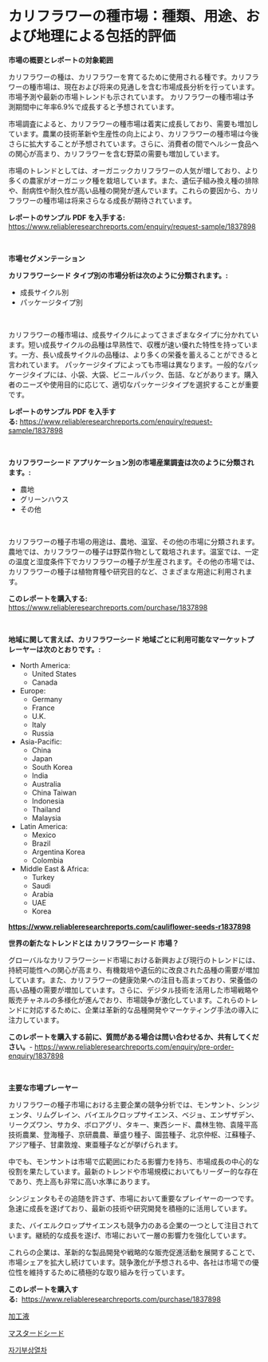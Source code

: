 <p><h1>カリフラワーの種市場：種類、用途、および地理による包括的評価</h1></p><p><strong>市場の概要とレポートの対象範囲</strong></p>
<p><p>カリフラワーの種は、カリフラワーを育てるために使用される種です。カリフラワーの種市場は、現在および将来の見通しを含む市場成長分析を行っています。市場予測や最新の市場トレンドも示されています。 カリフラワーの種市場は予測期間中に年率6.9%で成長すると予想されています。</p><p>市場調査によると、カリフラワーの種市場は着実に成長しており、需要も増加しています。農業の技術革新や生産性の向上により、カリフラワーの種市場は今後さらに拡大することが予想されています。さらに、消費者の間でヘルシー食品への関心が高まり、カリフラワーを含む野菜の需要も増加しています。</p><p>市場のトレンドとしては、オーガニックカリフラワーの人気が増しており、より多くの農家がオーガニック種を栽培しています。また、遺伝子組み換え種の排除や、耐病性や耐久性が高い品種の開発が進んでいます。これらの要因から、カリフラワーの種市場は将来さらなる成長が期待されています。</p></p>
<p><strong>レポートのサンプル PDF を入手する:</strong> <a href="https://www.reliableresearchreports.com/enquiry/request-sample/1837898">https://www.reliableresearchreports.com/enquiry/request-sample/1837898</a></p>
<p>&nbsp;</p>
<p><strong>市場セグメンテーション</strong></p>
<p><strong>カリフラワーシード タイプ別の市場分析は次のように分類されます。:</strong></p>
<p><ul><li>成長サイクル別</li><li>パッケージタイプ別</li></ul></p>
<p>&nbsp;</p>
<p><p>カリフラワーの種市場は、成長サイクルによってさまざまなタイプに分かれています。短い成長サイクルの品種は早熟性で、収穫が速い優れた特性を持っています。一方、長い成長サイクルの品種は、より多くの栄養を蓄えることができると言われています。 パッケージタイプによっても市場は異なります。一般的なパッケージタイプには、小袋、大袋、ビニールパック、缶詰、などがあります。購入者のニーズや使用目的に応じて、適切なパッケージタイプを選択することが重要です。</p></p>
<p><strong>レポートのサンプル PDF を入手する:</strong>&nbsp;<a href="https://www.reliableresearchreports.com/enquiry/request-sample/1837898">https://www.reliableresearchreports.com/enquiry/request-sample/1837898</a></p>
<p>&nbsp;</p>
<p><strong> カリフラワーシード アプリケーション別の市場産業調査は次のように分類されます。:</strong></p>
<p><ul><li>農地</li><li>グリーンハウス</li><li>その他</li></ul></p>
<p>&nbsp;</p>
<p><p>カリフラワーの種子市場の用途は、農地、温室、その他の市場に分類されます。農地では、カリフラワーの種子は野菜作物として栽培されます。温室では、一定の温度と湿度条件下でカリフラワーの種子が生産されます。その他の市場では、カリフラワーの種子は植物育種や研究目的など、さまざまな用途に利用されます。</p></p>
<p><strong>このレポートを購入する:</strong>&nbsp; <a href="https://www.reliableresearchreports.com/purchase/1837898">https://www.reliableresearchreports.com/purchase/1837898</a></p>
<p>&nbsp;</p>
<p><strong>地域に関して言えば、カリフラワーシード 地域ごとに利用可能なマーケットプレーヤーは次のとおりです。:</strong></p>
<p><ul>
    <li>
        North America:
        <ul>
            <li>United States</li>
            <li>Canada</li>
        </ul>
    </li>
    <li>
        Europe:
        <ul>
            <li>Germany</li>
            <li>France</li>
            <li>U.K.</li>
            <li>Italy</li>
            <li>Russia</li>
        </ul>
    </li>
    <li>
        Asia-Pacific:
        <ul>
            <li>China</li>
            <li>Japan</li>
            <li>South Korea</li>
            <li>India</li>
            <li>Australia</li>
            <li>China Taiwan</li>
            <li>Indonesia</li>
            <li>Thailand</li>
            <li>Malaysia</li>
        </ul>
    </li>
    <li>
        Latin America:
        <ul>
            <li>Mexico</li>
            <li>Brazil</li>
            <li>Argentina Korea</li>
            <li>Colombia</li>
        </ul>
    </li>
    <li>
        Middle East & Africa:
        <ul>
            <li>Turkey</li>
            <li>Saudi</li>
            <li>Arabia</li>
            <li>UAE</li>
            <li>Korea</li>
        </ul>
    </li>
    </ul></p>
<p><strong><a href="https://www.reliableresearchreports.com/cauliflower-seeds-r1837898">https://www.reliableresearchreports.com/cauliflower-seeds-r1837898</a></strong>&nbsp;</p>
<p><strong>世界の新たなトレンドとは カリフラワーシード 市場？</strong></p>
<p><p>グローバルなカリフラワーシード市場における新興および現行のトレンドには、持続可能性への関心が高まり、有機栽培や遺伝的に改良された品種の需要が増加しています。また、カリフラワーの健康効果への注目も高まっており、栄養価の高い品種の需要が増加しています。さらに、デジタル技術を活用した市場戦略や販売チャネルの多様化が進んでおり、市場競争が激化しています。これらのトレンドに対応するために、企業は革新的な品種開発やマーケティング手法の導入に注力しています。</p></p>
<p><strong>このレポートを購入する前に、質問がある場合は問い合わせるか、共有してください。</strong>- <a href="https://www.reliableresearchreports.com/enquiry/pre-order-enquiry/1837898">https://www.reliableresearchreports.com/enquiry/pre-order-enquiry/1837898</a></p>
<p>&nbsp;</p>
<p><strong>主要な市場プレーヤー</strong></p>
<p><p>カリフラワーの種子市場における主要企業の競争分析では、モンサント、シンジェンタ、リムグレイン、バイエルクロップサイエンス、ベジョ、エンザザデン、リークズワン、サカタ、ボロアグリ、タキー、東西シード、農林生物、袁隆平高技術農業、登海種子、京研農農、華盛り種子、園芸種子、北京仲枢、江蘇種子、アジア種子、甘粛敦煌、東亜種子などが挙げられます。</p><p>中でも、モンサントは市場で広範囲にわたる影響力を持ち、市場成長の中心的な役割を果たしています。最新のトレンドや市場規模においてもリーダー的な存在であり、売上高も非常に高い水準にあります。</p><p>シンジェンタもその追随を許さず、市場において重要なプレイヤーの一つです。急速に成長を遂げており、最新の技術や研究開発を積極的に活用しています。</p><p>また、バイエルクロップサイエンスも競争力のある企業の一つとして注目されています。継続的な成長を遂げ、市場において一層の影響力を強化しています。</p><p>これらの企業は、革新的な製品開発や戦略的な販売促進活動を展開することで、市場シェアを拡大し続けています。競争激化が予想される中、各社は市場での優位性を維持するために積極的な取り組みを行っています。</p></p>
<p><strong>このレポートを購入する:</strong>&nbsp;&nbsp;<a href="https://www.reliableresearchreports.com/purchase/1837898">https://www.reliableresearchreports.com/purchase/1837898</a></p>
<p><p><a href="https://github.com/Calvi3ynJerde867/Market-Research-Report-List-1/blob/main/966413221196.md">加工液</a></p><p><a href="https://github.com/JacksonWiza1924/Market-Research-Report-List-1/blob/main/585971221197.md">マスタードシード</a></p><p><a href="https://github.com/RichardLueilwitz787/Market-Research-Report-List-1/blob/main/649783419746.md">자기부상열차</a></p></p>